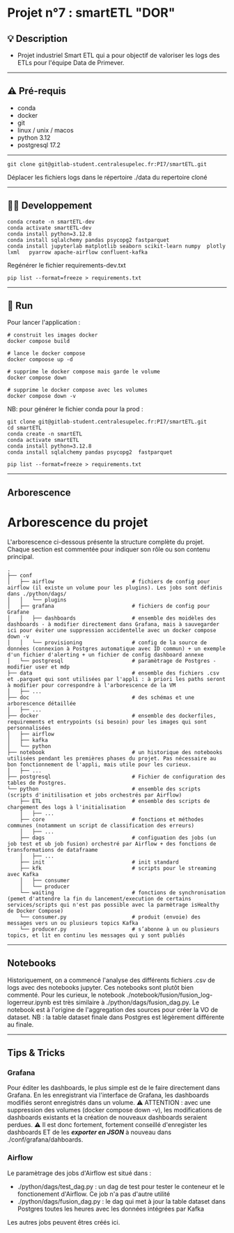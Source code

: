 # Projet n°7 : smartETL "DOR"

## 💡 Description

- Projet industriel Smart ETL qui a pour objectif de valoriser les logs des ETLs pour l'équipe Data de Primever. 
---

## ⚠️ Pré-requis 

- conda
- docker 
- git
- linux / unix / macos 
- python 3.12
- postgresql 17.2

---
```
git clone git@gitlab-student.centralesupelec.fr:PI7/smartETL.git
```

Déplacer les fichiers logs dans le répertoire ./data du repertoire cloné

------
## 👩‍💻 Developpement

```
conda create -n smartETL-dev
conda activate smartETL-dev
conda install python=3.12.8
conda install sqlalchemy pandas psycopg2 fastparquet
conda install jupyterlab matplotlib seaborn scikit-learn numpy  plotly lxml   pyarrow apache-airflow confluent-kafka    
```
Regénérer le fichier requirements-dev.txt
```
pip list --format=freeze > requirements.txt 
```
---
## 🚀 Run

Pour lancer l'application : 
```
# construit les images docker 
docker compose build 

# lance le docker compose 
docker compoose up -d

# supprime le docker compose mais garde le volume 
docker compose down 

# supprime le docker compose avec les volumes 
docker compose down -v 
```

NB: pour générer le fichier conda pour la prod : 
```
git clone git@gitlab-student.centralesupelec.fr:PI7/smartETL.git
cd smartETL
conda create -n smartETL
conda activate smartETL
conda install python=3.12.8
conda install sqlalchemy pandas psycopg2  fastparquet

pip list --format=freeze > requirements.txt 
```
---
## Arborescence
# Arborescence du projet

L'arborescence ci-dessous présente la structure complète du projet. Chaque section est commentée pour indiquer son rôle ou son contenu principal.
```
.
├── conf
│   ├── airflow                         # fichiers de config pour airflow (il existe un volume pour les plugins). Les jobs sont définis dans ./python/dags/
│   │   └── plugins     
│   ├── grafana                         # fichiers de config pour Grafane
│   │   ├── dashboards                  # ensemble des moidèles des dashboards - à modifier directement dans Grafana, mais à sauvegarder ici pour éviter une suppression accidentelle avec un docker compose down -v 
│   │   └── provisioning                # config de la source de données (connexion à Postgres automatique avec ID commun) + un exemple d'un fichier d'alerting + un fichier de config dashboard annexe
│   └── postgresql                      # paramètrage de Postgres - modifier user et mdp
├── data                                # ensemble des fichiers .csv et .parquet qui sont utilisées par l'appli : à priori les paths seront à modifier pour correspondre à l'arborescence de la VM
│   ├── ...
├── doc                                 # des schémas et une arborescence détaillée
│   ├── ...
├── docker                              # ensemble des dockerfiles, requirements et entrypoints (si besoin) pour les images qui sont personnalisées
│   ├── airflow
│   ├── kafka
│   └── python
├── notebook                            # un historique des notebooks utilisées pendant les premières phases du projet. Pas nécessaire au bon fonctionnement de l'appli, mais utile pour les curieux.
│   ├── ...
├── postgresql                          # Fichier de configuration des tables de Postgres. 
└── python                              # ensemble des scripts (scripts d'initilisation et jobs orchestrés par Airflow)
    ├── ETL                             # ensemble des scripts de chargement des logs à l'initialisation
    │   ├── ...
    ├── core                            # fonctions et méthodes communes (notamment un script de classification des erreurs)
    │   ├── ...
    ├── dags                            # configuation des jobs (un job test et ub job fusion) orchestré par Airflow + des fonctions de transformations de datafraame
    │   ├── ...
    ├── init                            # init standard
    ├── kfk                             # scripts pour le streaming avec Kafka
    │   ├── consumer
    │   └── producer
    └── waiting                         # fonctions de synchronisation (pemet d'attendre la fin du lancement/execution de certains services/scripts qui n'est pas possible avec la parmètrage isHealthy de Docker Compose)
    └── consumer.py                     # produit (envoie) des messages vers un ou plusieurs topics Kafka
    └── producer.py                     # s’abonne à un ou plusieurs topics, et lit en continu les messages qui y sont publiés

```

---
## Notebooks
Historiquement, on a commencé l'analyse des différents fichiers .csv de logs avec des notebooks jupyter. Ces notebooks sont plutôt bien commenté.
Pour les curieux, le notebook ./notebook/fusion/fusion_log-logerreur.ipynb est très similaire à ./python/dags/fusion_dag.py. Le notebook est à l'origine de l'aggregation des sources pour créer la VO de dataset. NB : la table dataset finale dans Postgres est légèrement différente au finale. 

---
## Tips & Tricks 

### Grafana 
Pour éditer les dashboards, le plus simple est de le faire directement dans Grafana. En les enregistrant via l'interface de Grafana, les dashboards modifiés seront enregistrés dans un volume.
⚠️ ATTENTION : avec une suppression des volumes (docker compose down -v), les modifications de dashboards existants et la création de nouveaux dashboards seraient perdues. 
⚠️ Il est donc fortement, fortement conseillé d'enregister les dashboards ET de les ***exporter en JSON*** à nouveau dans ./conf/grafana/dahboards. 

### Airflow
Le paramètrage des jobs d'Airflow est situé dans :
- ./python/dags/test_dag.py : un dag de test pour tester le conteneur et le fonctionement d'Airflow. Ce job n'a pas d'autre utilité
- ./python/dags/fusion_dag.py : le dag qui met à jour la table dataset dans Postgres toutes les heures avec les données intégrées par Kafka

Les autres jobs peuvent êtres créés ici. 
